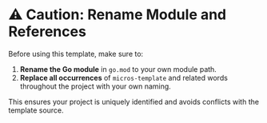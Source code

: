 # ⚠️ Caution: Rename Module and References

Before using this template, make sure to:

1. **Rename the Go module** in `go.mod` to your own module path.
2. **Replace all occurrences** of `micros-template` and related words throughout the project with your own naming.

This ensures your project is uniquely identified and avoids conflicts with the template source.
